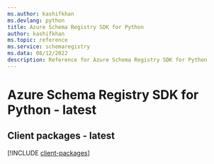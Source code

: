 ```yaml
---
ms.author: kashifkhan
ms.devlang: python
title: Azure Schema Registry SDK for Python
author: kashifkhan
ms.topic: reference
ms.service: schemaregistry
ms.data: 08/12/2022
description: Reference for Azure Schema Registry SDK for Python
---
```

# Azure Schema Registry SDK for Python - latest

## Client packages - latest
[!INCLUDE [client-packages](schema-registry-client-index.md)]